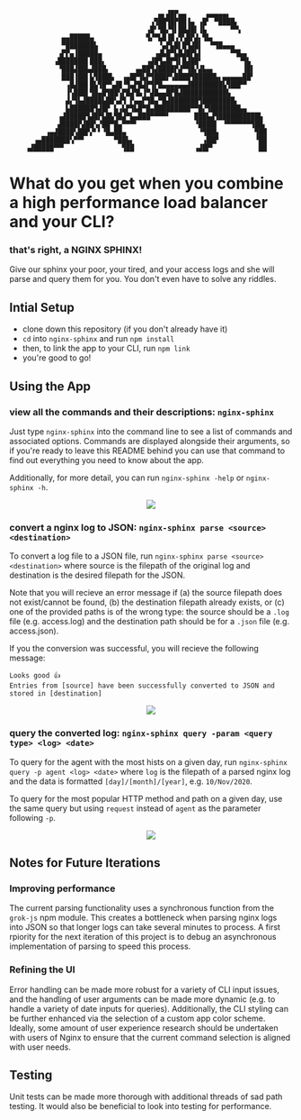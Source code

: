 



                                                                      
                                         ▄▖▟█▛▄▄     ▄▄▄▄▄▖           
                                       ▗▜██▜█▛██▐▄ ▗█▘ ▀████▖         
                                      ▗█▘▜█▞▜▌██▟█▌▐▙      ▀▀▖        
                 ▄▄█████▄             ▜▞▀▙█▐█▗▜▚█▛▟▖▜▙▖               
                 ▀███████▙               ▝▄▛▙█▌█▜▟█▌  ▀▜█▄▄▄          
                ▗▛▛▄▐█████▄             ▗▟▙█▀▙█▟█▛▙▌       ▀▜▙▄       
               ▗███████▌███▖          ▗▟█▜▄█▛▜▌█▟██▘         ▝▜▙      
                ▝███▟██▙▟███▖      ▗▄██▜▟████▛▟▀▜█▞▟▙▄▖       ▐█▌     
                 ███▐██▌▙▜███▙  ▗▄█▛▜▙▛▜███▛▚████▜█████▙▖▄▄▄▄▄██▘     
                  ▗█▟██▌█▙▜█▀▚▟█▝▜▄▛█▟▛▜▛█▄▄▄▄▄▄▟████████▙▜██▛▀       
                  ▐▚███▌▜█▄█▜██▚▛█▟▜▙▐▀▟█▄▄█▛█▟███████████▙           
                  ▟▞▜▙▟████▙██▚▟▜ ▛▄▄▛▜█▄▀█▟███████▜████████▖         
                  ▙██████▜▟█▛ ▙▗▙▛▜▙█▀█▄█████████▀▀█▞▜███████▙▄       
                ▗▟█████▜▟█▛▙█▙▜█▟▀▙▄███▀▀▀▀▘      ███▙▟▜██████████▙   
                ▟████▛▟██▚▞██▀█▄▀▀▀▘              ▝████▌ ▝▀▀▀▀▀▀▜██▖  
             ▗▄▟████▚██▛▞▘▘▝█▄██▄                  ▝▜██▙         ▜██  
          ▗▄███████▚▀▀▘       ▀██▙▖                 ▗██▛         ▝██  
        ▗▟█████▀▀▘              ▜██               ▗▟█▛▘           ██  
 # What do you get when you combine a high performance load balancer and your CLI?
 ### that's right, a NGINX SPHINX!
 Give our sphinx your poor, your tired, and your access logs and she will parse and query them for you. You don't even have to solve any riddles.
 
 ## Intial Setup
 - clone down this repository (if you don't already have it)
 - `cd` into `nginx-sphinx` and run `npm install`
 - then, to link the app to your CLI, run `npm link`
 - you're good to go!

## Using the App

### view all the commands and their descriptions: `nginx-sphinx`
Just type `nginx-sphinx` into the command line to see a list of commands and associated options. Commands are displayed alongside their arguments, so if you're ready to leave this README behind you can use that command to find out everything you need to know about the app.

Additionally, for more detail, you can run `nginx-sphinx -help` or `nginx-sphinx -h`.

<p align = "center">
<img src="https://media.giphy.com/media/z1Xqaxq8mupqmc2cOH/giphy.gif">
</p>

### convert a nginx log to JSON: `nginx-sphinx parse <source> <destination>`
To convert a log file to a JSON file, run `nginx-sphinx parse <source> <destination>` where source is the filepath of the original log and destination is the desired filepath for the JSON.

Note that you will recieve an error message if (a) the source filepath does not exist/cannot be found, (b) the destination filepath already exists, or (c) one of the provided paths is of the wrong type: the source should be a `.log` file (e.g. access.log) and the destination path should be for a `.json` file (e.g. access.json).

If you the conversion was successful, you will recieve the following message:
```
Looks good 👍
Entries from [source] have been successfully converted to JSON and stored in [destination]
```

<p align = "center">
<img src="https://media.giphy.com/media/9MIyNk3fyzWDuFVW78/giphy.gif">
</p>

### query the converted log: `nginx-sphinx query -param <query type> <log> <date>`
To query for the agent with the most hists on a given day, run `nginx-sphinx query -p agent <log> <date>` where `log` is the filepath of a parsed nginx log and the data is formatted `[day]/[month]/[year]`, e.g. `10/Nov/2020`.

To query for the most popular HTTP method and path on a given day, use the same query but using `request` instead of `agent` as the parameter following `-p`.

<p align = "center">
<img src="https://media.giphy.com/media/hMuaUYUiCMLYBQublR/giphy.gif">
</p>


## Notes for Future Iterations

### Improving performance
The current parsing functionality uses a synchronous function from the `grok-js` npm module. This creates a bottleneck when parsing nginx logs into JSON so that longer logs can take several minutes to process. A first rpiority for the next iteration of this project is to debug an asynchronous implementation of parsing to speed this process.

### Refining the UI
Error handling can be made more robust for a variety of CLI input issues, and the handling of user arguments can be made more dynamic (e.g. to handle a variety of date inputs for queries). Additionally, the CLI styling can be further enhanced via the selection of a custom app color scheme. Ideally, some amount of user experience research should be undertaken with users of Nginx to ensure that the current command selection is aligned with user needs.

## Testing
Unit tests can be made more thorough with additional threads of sad path testing. It would also be beneficial to look into testing for performance.
